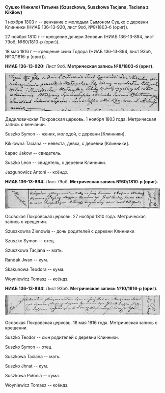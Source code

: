 **Сушко (Кикило) Татьяна (Szuszkowa, Suszkowa Tacjana, Taciana z
Kikiłow)**

1 ноября 1803 г -- венчание с молодым Сымоном Сушко с деревни Клинники
(НИАБ 136-13-920, лист 9об, №8/1803-б (ориг)).

27 ноября 1810 г -- крещение дочери Зеновии (НИАБ 136-13-894, лист 79об,
№60/1810-р (ориг)).

18 мая 1816 г -- крещение сына Тодора (НИАБ 136-13-894, лист 93об,
№10/1816-р (ориг)).

**НИАБ 136-13-920:** Лист 9об. **Метрическая запись №8/1803-б (ориг).**

![](./media/993f321de53e598b85d2f9cab7813290e1952aa0.png)

Дедиловичская Покровская церковь. 1 ноября 1803 года. Метрическая запись
о венчании.

Suszko Symon -- жених, молодой, с деревни \[Клинники\].

Kikiłowna Taciana -- невеста, девка, с деревни \[Клинники\].

Łapac Jakow -- свидетель.

Suszko Leon -- свидетель, с деревни Клинники.

Jazgunowicz Antoni -- ксёндз.

**НИАБ 136-13-894:** Лист 79об. **Метрическая запись №60/1810-р
(ориг).**

![](./media/ae2fdab3e424f17fdc5a9f91f034fe6de55fd2f8.png)

Осовская Покровская церковь. 27 ноября 1810 года. Метрическая запись о
крещении.

Szuszkowna Zienowia -- дочь родителей с деревни Клинники.

Szuszko Symon -- отец.

Szuszkowa Tacjana -- мать.

Randak Jwan -- кум.

Skakunowa Teodora -- кума.

Woyniewicz Tomasz -- ксёндз.

**НИАБ 136-13-894:** Лист 93об. **Метрическая запись №10/1816-р
(ориг).**

![](./media/5b79631f56edefc8f6ae7872ac1740852b9816e4.png)

Осовская Покровская церковь. 18 мая 1816 года. Метрическая запись о
крещении.

Suszko Teodor -- сын родителей с деревни Клинники.

Suszko Symon -- отец.

Suszkowa Taciana -- мать.

Suszko Jhnat -- кум.

Suszkowa Połonia -- кума.

Woyniewicz Tomasz -- ксёндз.
